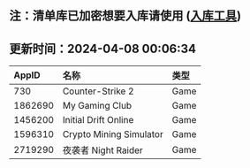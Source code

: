 ## 注：清单库已加密想要入库请使用 ([入库工具](https://github.com/BlankTMing/ManifestAutoUpdate/releases))

## 更新时间：2024-04-08 00:06:34
| AppID | 名称 | 类型  |
| :-------------------- | :----------------------------- | :----------- |
| 730 | Counter-Strike 2| Game |
| 1862690 | My Gaming Club| Game |
| 1456200 | Initial Drift Online| Game |
| 1596310 | Crypto Mining Simulator| Game |
| 2719290 | 夜袭者 Night Raider| Game |
